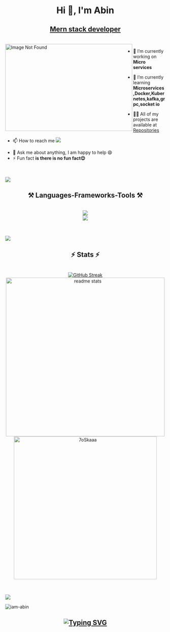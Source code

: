 <h1 align="center">Hi 👋, I'm Abin</h1>
<u><h2 align="center">Mern stack developer</h2></u><br>


<img align="left" style="width: 400px; height: 274px" src="https://i.pinimg.com/originals/2a/53/65/2a53651a35816f499270d8275fd5318f.gif" alt="Image Not Found">

-   🔭 I’m currently working on **Micro services**

-   🌱 I’m currently learning **Microservices,Docker,Kubernetes,kafka,grpc,socket io**

-   👨‍💻 All of my projects are available at <a href="https://github.com/iam-abin?tab=repositories" class="button primary">Repositories</a>
-   📫 How to reach me <a href="mailto:abinvarghese273@gmail.com">
    <img src="https://img.shields.io/badge/Gmail-333333?style=for-the-badge&logo=gmail&logoColor=red" style=" text-align: center"/>
  </a>

-   💬 Ask me about anything, I am happy to help 😄
-   ⚡ Fun fact **is there is no fun fact😌**

<br>


![](https://user-images.githubusercontent.com/73097560/115834477-dbab4500-a447-11eb-908a-139a6edaec5c.gif)

<h2 align="center">⚒️ Languages-Frameworks-Tools ⚒️</h2><br>
    <a  href="https://skillicons.dev">
      <div align="center">
           <img src="https://skillicons.dev/icons?i=js,ts,nodejs,express,mongodb,react,redux,docker,kubernetes,nginx,aws,kafka,rabbitmq,mysql,postgres,git,github,githubactions,postman,html,css,bootstrap,tailwind,redis,figma,firebase,jest,jquery,linux,java" /><br>
           <img src="https://skillicons.dev/icons?i=go,py,c" />
      </div>
    </a>
<br>
<br>
        
![](https://user-images.githubusercontent.com/73097560/115834477-dbab4500-a447-11eb-908a-139a6edaec5c.gif)

<h2 align="center">⚡ Stats ⚡</h2>
<br>
<div align=center>
  <a href="https://git.io/streak-stats"><img src="https://github-readme-streak-stats.herokuapp.com?user=iam-abin&theme=blue-green&card_width=500" alt="GitHub Streak" /></a><br/>
  <img width=500 src="https://github-readme-stats.vercel.app/api?username=iam-abin&count_private=true&show_icons=true&theme=react&rank_icon=github&border_radius=10" alt="readme stats" />
<br/>
    <img width=450 src="https://github-readme-stats.vercel.app/api/top-langs?username=iam-abin&langs_count=14&show_icons=true&locale=en&layout=compact&theme=algolia"  alt="7oSkaaa" height="px" border_radius=10 />
<br>
</div>

<br/>
<br/>

![](https://user-images.githubusercontent.com/73097560/115834477-dbab4500-a447-11eb-908a-139a6edaec5c.gif)

<p align="left"> <img src="https://komarev.com/ghpvc/?username=iam-abin&label=Profile%20views&color=0e75b6&style=flat" alt="iam-abin" /> </p>
<h2 align="center">
    <a href="https://git.io/typing-svg"><img src="https://readme-typing-svg.demolab.com?font=Fira+Code&weight=900&size=30&pause=1000&background=74FF7300&center=true&vCenter=true&random=false&width=445&lines=Thanks+for+visiting!+%E2%9C%8C%EF%B8%8F" alt="Typing SVG" /></a>
</h2>

